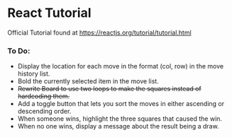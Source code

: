 # React Tutorial

Official Tutorial found at https://reactjs.org/tutorial/tutorial.html

### To Do:
- Display the location for each move in the format (col, row) in the move history list.
- Bold the currently selected item in the move list.
- ~~Rewrite Board to use two loops to make the squares instead of hardcoding them.~~
- Add a toggle button that lets you sort the moves in either ascending or descending order.
- When someone wins, highlight the three squares that caused the win.
- When no one wins, display a message about the result being a draw.
